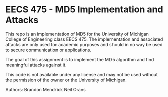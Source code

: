 # EECS 475 - MD5 Implementation and Attacks

This repo is an implementation of MD5 for the University of Michigan
College of Engineering class EECS 475. The implementation and associated
attacks are only used for academic purposes and should in no way be used
to secure communication or applications.

The goal of this assignment is to implement the MD5 algorithm and find
meaningful attacks against it.

This code is not available under any license and may not be used without
the permission of the owner or the University of Michigan.

Authors:
	Brandon Mendrick
	Neil Orans
